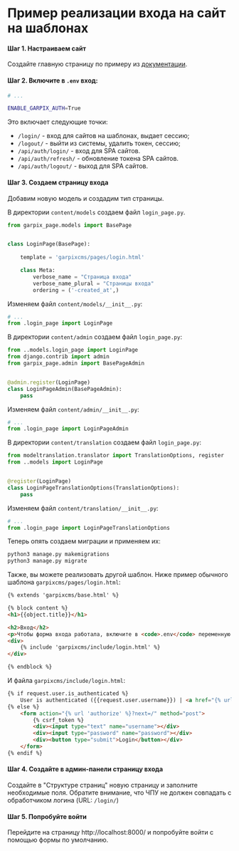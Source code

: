 # Пример реализации входа на сайт на шаблонах

#### Шаг 1. Настраиваем сайт

Создайте главную страницу по примеру из [документации](simple_templates_site.md).

#### Шаг 2. Включите в `.env` вход:

```bash
# ...

ENABLE_GARPIX_AUTH=True

```

Это включает следующие точки:

* `/login/` - вход для сайтов на шаблонах, выдает сессию;
* `/logout/` - выйти из системы, удалить токен, сессию;
* `/api/auth/login/` - вход для SPA сайтов.
* `/api/auth/refresh/` - обновление токена SPA сайтов.
* `/api/auth/logout/` - выход для SPA сайтов.

#### Шаг 3. Создаем страницу входа

Добавим новую модель и создадим тип страницы.

В директории `content/models` создаем файл `login_page.py`.

```python
from garpix_page.models import BasePage


class LoginPage(BasePage):
    
    template = 'garpixcms/pages/login.html'

    class Meta:
        verbose_name = "Страница входа"
        verbose_name_plural = "Страницы входа"
        ordering = ('-created_at',)

```

Изменяем файл `content/models/__init__.py`:

```python
# ...
from .login_page import LoginPage

```

В директории `content/admin` создаем файл `login_page.py`:

```python
from ..models.login_page import LoginPage
from django.contrib import admin
from garpix_page.admin import BasePageAdmin


@admin.register(LoginPage)
class LoginPageAdmin(BasePageAdmin):
    pass

```

Изменяем файл `content/admin/__init__.py`:

```python
# ...
from .login_page import LoginPageAdmin

```

В директории `content/translation` создаем файл `login_page.py`:

```python
from modeltranslation.translator import TranslationOptions, register
from ..models import LoginPage


@register(LoginPage)
class LoginPageTranslationOptions(TranslationOptions):
    pass

```

Изменяем файл `content/translation/__init__.py`:

```python
# ...
from .login_page import LoginPageTranslationOptions

```

Теперь опять создаем миграции и применяем их:

```bash
python3 manage.py makemigrations
python3 manage.py migrate
```

Также, вы можете реализовать другой шаблон. Ниже пример обычного шаблона `garpixcms/pages/login.html`:

```html
{% extends 'garpixcms/base.html' %}

{% block content %}
<h1>{{object.title}}</h1>

<h2>Вход</h2>
<p>Чтобы форма входа работала, включите в <code>.env</code> переменную <code>ENABLE_GARPIX_AUTH=True</code></p>
<div>
    {% include 'garpixcms/include/login.html' %}
</div>

{% endblock %}
```

И файла `garpixcms/include/login.html`:

```html
{% if request.user.is_authenticated %}
    User is authenticated ({{request.user.username}}) | <a href="{% url 'logout' %}">Logout</a>
{% else %}
    <form action="{% url 'authorize' %}?next=/" method="post">
        {% csrf_token %}
        <div><input type="text" name="username"></div>
        <div><input type="password" name="password"></div>
        <div><button type="submit">Login</button></div>
    </form>
{% endif %}

```

#### Шаг 4. Создайте в админ-панели страницу входа

Создайте в "Структуре страниц" новую страницу и заполните необходимые поля. Обратите внимание, что ЧПУ не должен совпадать с обработчиком логина (URL: `/login/`)

#### Шаг 5. Попробуйте войти

Перейдите на страницу http://localhost:8000/ и попробуйте войти с помощью формы по умолчанию.
